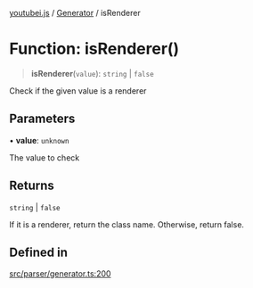 [youtubei.js](../../../README.md) / [Generator](../README.md) / isRenderer

# Function: isRenderer()

> **isRenderer**(`value`): `string` \| `false`

Check if the given value is a renderer

## Parameters

• **value**: `unknown`

The value to check

## Returns

`string` \| `false`

If it is a renderer, return the class name. Otherwise, return false.

## Defined in

[src/parser/generator.ts:200](https://github.com/LuanRT/YouTube.js/blob/305a398158a6cac82e6ef288fed4bf1661c89d52/src/parser/generator.ts#L200)
